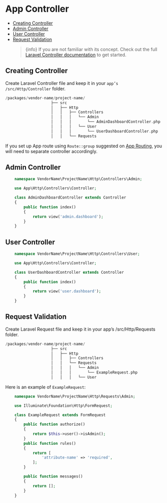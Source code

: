 # App Controller

- [Creating Controller](#creating-controller)
- [Admin Controller](#admin-controller)
- [User Controller](#user-controller)
- [Request Validation](#request-validation)
  > {info} If you are not familiar with its concept. Check out the full [Laravel Controller documentation](https://laravel.com/docs/5.8/controllers) to get started.

## Creating Controller

Create Laravel Controller file and keep it in your `app’s /src/Http/Controller` folder.

```php
/packages/vendor-name/project-name/
                    ├── src
                    │   ├── Http
                    │   │   ├── Controllers
                    │   │   │   └── Admin
                    │   │   │       └── AdminDashboardController.php
                    │   │   │   └── User
                    │   │   │       └── UserDashboardController.php
                    │   │   └── Requests

```

If you set up App route using `Route::group` suggested on [App Routing](app-routing.md), you will need to separate controller accordingly.

## Admin Controller

```php
    namespace VendorName\ProjectName\Http\Controllers\Admin;

    use App\Http\Controllers\Controller;

    class AdminDashboardController extends Controller
    {
        public function index()
        {
            return view('admin.dashboard');
        }
    }
```

## User Controller

```php
    namespace VendorName\ProjectName\Http\Controllers\User;

    use App\Http\Controllers\Controller;

    class UserDashboardController extends Controller
    {
        public function index()
        {
            return view('user.dashboard');
        }
    }
```

## Request Validation

Create Laravel Request file and keep it in your app’s /src/Http/Requests folder.

```php
/packages/vendor-name/project-name/
                    ├── src
                    │   ├── Http
                    │   │   ├── Controllers
                    │   │   └── Requests
                    │   │   │   └── Admin
                    │   │   │       └── ExampleRequest.php
                    │   │   │   └── User

```

Here is an example of `ExampleRequest`:

```php
    namespace VendorName\ProjectName\Http\Requests\Admin;

    use Illuminate\Foundation\Http\FormRequest;

    class ExampleRequest extends FormRequest
    {
        public function authorize()
        {
            return $this->user()->isAdmin();
        }
        public function rules()
        {
            return [
                'attribute-name' => 'required',
            ];
        }

        public function messages()
        {
            return [];
        }
    }
```
